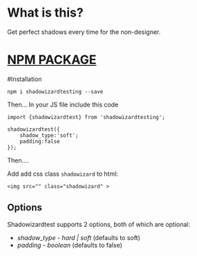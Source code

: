 # What is this?

Get perfect shadows every time for the non-designer.

# [NPM PACKAGE](https://www.npmjs.com/package/shadowizardtesting)

#Installation

`npm i shadowizardtesting --save`

Then...
In your JS file include this code 

```
import {shadowizardtest} from 'shadowizardtesting';

shadowizardtest({
    shadow_type:'soft';
    padding:false
});
```

Then....

Add add css class `shadowizard` to html:

`<img src="" class="shadowizard" >`


## Options

Shadowizardtest supports 2 options, both of which are optional:

* *shadow_type* - _hard | soft_ (defaults to soft)
* *padding* - _boolean_ (defaults to false)
